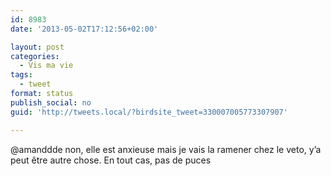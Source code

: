 ```yaml
---
id: 8983
date: '2013-05-02T17:12:56+02:00'

layout: post
categories:
  - Vis ma vie
tags:
  - tweet
format: status
publish_social: no
guid: 'http://tweets.local/?birdsite_tweet=330007005773307907'

---
```


@amanddde non, elle est anxieuse mais je vais la ramener chez le veto, y’a peut être autre chose. En tout cas, pas de puces